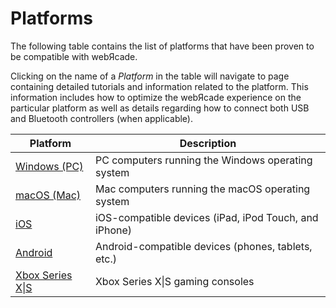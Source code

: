 # Platforms

The following table contains the list of platforms that have been proven to be compatible with webЯcade.

Clicking on the name of a *Platform* in the table will navigate to page containing detailed tutorials and information related to the platform. This information includes how to optimize the webЯcade experience on the particular platform as well as details regarding how to connect both USB and Bluetooth controllers (when applicable).

| __Platform__ | __Description__ |
|----------|------|
| [Windows (PC)](./windows/index.md) | PC computers running the Windows operating system |
| [macOS (Mac)](./osx/index.md) | Mac computers running the macOS operating system |
| [iOS](./ios/index.md) |  iOS-compatible devices (iPad, iPod Touch, and iPhone) |
| [Android](./android/index.md) | Android-compatible devices (phones, tablets, etc.)  |
| [Xbox Series X\|S](./xbox/index.md) | Xbox Series X\|S gaming consoles |

